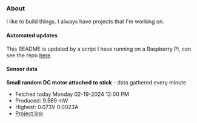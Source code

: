 ### About
I like to build things. I always have projects that I'm working on.

#### Automated updates
This README is updated by a script I have running on a Raspberry Pi, can see the repo [here](https://github.com/jdc-cunningham/raspi-git-repo-updater).

#### Sensor data


**Small random DC motor attached to stick** - data gathered every minute
- Fetched today Monday 02-19-2024 12:00 PM
- Produced: 9.569 mW
- Highest: 0.073V 0.0023A
- [Project link](https://github.com/jdc-cunningham/turbine-raspi)